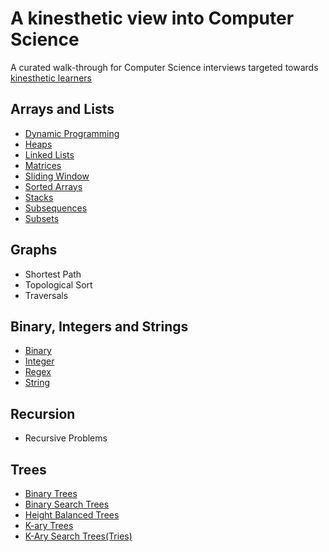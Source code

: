 # A kinesthetic view into Computer Science

A curated walk-through for Computer Science interviews targeted towards [kinesthetic learners](https://en.wikipedia.org/wiki/Kinesthetic_learning)

## Arrays and Lists

* [Dynamic Programming](https://leetcode.com/list?selectedList=9di6va53)
* [Heaps](https://leetcode.com/list?selectedList=9duvlo7t)
* [Linked Lists](https://leetcode.com/list/?selectedList=9dbla3q1)
* [Matrices](https://leetcode.com/list/?selectedList=9dunhxke)
* [Sliding Window](https://leetcode.com/list?selectedList=9di1s4a1)
* [Sorted Arrays](https://leetcode.com/list?selectedList=9dunj1mv)
* [Stacks](https://leetcode.com/list/?selectedList=9duv7mlj)
* [Subsequences](https://leetcode.com/list?selectedList=9di46ijj)
* [Subsets](https://leetcode.com/list?selectedList=9db0qj9v)  

## Graphs

* Shortest Path
* Topological Sort
* Traversals

## Binary, Integers and Strings
* [Binary](https://leetcode.com/list?selectedList=90xf0762)
* [Integer](https://leetcode.com/list?selectedList=90xf7w3c)
* [Regex](https://leetcode.com/list?selectedList=90xftxlv)
* [String](https://leetcode.com/list?selectedList=90xfipte)


## Recursion
* Recursive Problems

## Trees

* [Binary Trees](https://leetcode.com/list?selectedList=9dqqweim)
* [Binary Search Trees](https://leetcode.com/list?selectedList=9db7rant)
* [Height Balanced Trees](https://leetcode.com/list?selectedList=9db7m9ms)
* [K-ary Trees](https://leetcode.com/list?selectedList=9db7pr2r)
* [K-Ary Search Trees(Tries)](https://leetcode.com/list?selectedList=9db74ov1)
